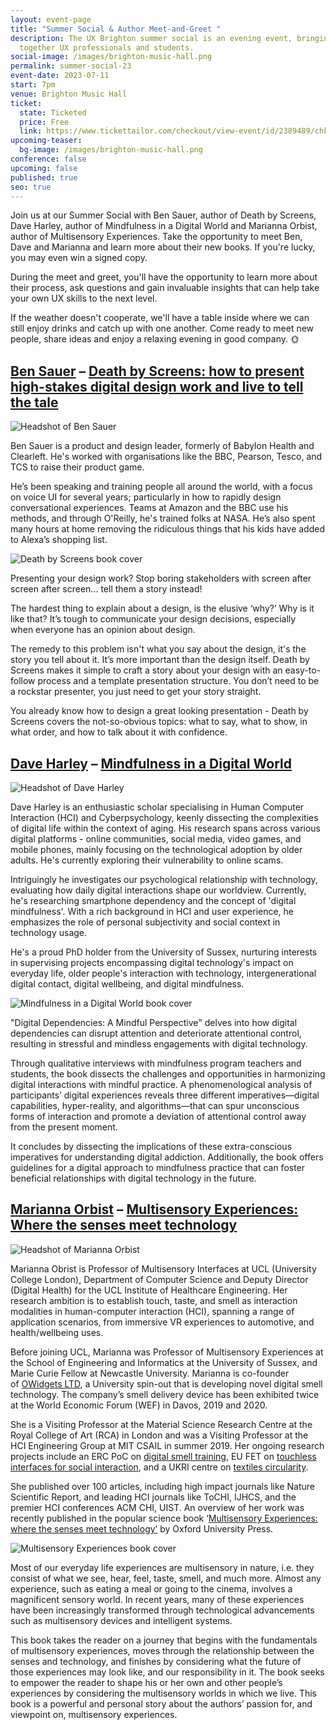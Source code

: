 ```yaml
---
layout: event-page
title: "Summer Social & Author Meet-and-Greet "
description: The UX Brighton summer social is an evening event, bringing
  together UX professionals and students.
social-image: /images/brighton-music-hall.png
permalink: summer-social-23
event-date: 2023-07-11
start: 7pm
venue: Brighton Music Hall
ticket:
  state: Ticketed
  price: Free
  link: https://www.tickettailor.com/checkout/view-event/id/2389489/chk/a08f/?modal_widget=true&widget=true
upcoming-teaser:
  bg-image: /images/brighton-music-hall.png
conference: false
upcoming: false
published: true
seo: true
---
```

Join us at our Summer Social with Ben Sauer, author of Death by Screens, Dave Harley, author of Mindfulness in a Digital World and Marianna Orbist, author of Multisensory Experiences. Take the opportunity to meet Ben, Dave and Marianna and learn more about their new books. If you're lucky, you may even win a signed copy. 

During the meet and greet, you'll have the opportunity to learn more about their process, ask questions and gain invaluable insights that can help take your own UX skills to the next level.

If the weather doesn't cooperate, we'll have a table inside where we can still enjoy drinks and catch up with one another. Come ready to meet new people, share ideas and enjoy a relaxing evening in good company. 🌞

## [Ben Sauer](https://www.linkedin.com/in/bensauer/) – [Death by Screens: how to present high-stakes digital design work and live to tell the tale](https://bensauer.net/deathbyscreens/)

<img src="/images/ben-sauer-headshot.jpg" alt="Headshot of Ben Sauer " class="image-align-right"/>

Ben Sauer is a product and design leader, formerly of Babylon Health and Clearleft. He's worked with organisations like the BBC, Pearson, Tesco, and TCS to raise their product game.

He’s been speaking and training people all around the world, with a focus on voice UI for several years; particularly in how to rapidly design conversational experiences. Teams at Amazon and the BBC use his methods, and through O'Reilly, he's trained folks at NASA. He’s also spent many hours at home removing the ridiculous things that his kids have added to Alexa’s shopping list. 

<img src="/images/ben-sauer.png" alt="Death by Screens book cover " class="image-align-left"/>

Presenting your design work? Stop boring stakeholders with screen after screen after screen... tell them a story instead! 

The hardest thing to explain about a design, is the elusive ‘why?’ Why is it like that? It’s tough to communicate your design decisions, especially when everyone has an opinion about design.

The remedy to this problem isn't what you say about the design, it's the story you tell about it. It’s more important than the design itself. Death by Screens makes it simple to craft a story about your design with an easy-to-follow process and a template presentation structure. You don’t need to be a rockstar presenter, you just need to get your story straight.

You already know how to design a great looking presentation - Death by Screens covers the not-so-obvious topics: what to say, what to show, in what order, and how to talk about it with confidence.

## [Dave Harley](https://www.linkedin.com/in/dave-harley-9a468a1/) – [Mindfulness in a Digital World](https://link.springer.com/book/10.1007/978-3-031-19407-8#:~:text=About%20this%20book,mindless%20involvement%20with%20digital%20technology)

<img src="/images/david-harley.webp" alt="Headshot of Dave Harley" class="image-align-right"/>

Dave Harley is an enthusiastic scholar specialising in Human Computer Interaction (HCI) and Cyberpsychology, keenly dissecting the complexities of digital life within the context of aging. His research spans across various digital platforms - online communities, social media, video games, and mobile phones, mainly focusing on the technological adoption by older adults. He's currently exploring their vulnerability to online scams. 

Intriguingly he investigates our psychological relationship with technology, evaluating how daily digital interactions shape our worldview. Currently, he's researching smartphone dependency and the concept of 'digital mindfulness'. With a rich background in HCI and user experience, he emphasizes the role of personal subjectivity and social context in technology usage. 

He's a proud PhD holder from the University of Sussex, nurturing interests in supervising projects encompassing digital technology's impact on everyday life, older people's interaction with technology, intergenerational digital contact, digital wellbeing, and digital mindfulness.

<img src="/images/mindfulness-in-a-digital-world.jpg" alt="Mindfulness in a Digital World book cover " class="image-align-left"/>

"Digital Dependencies: A Mindful Perspective" delves into how digital dependencies can disrupt attention and deteriorate attentional control, resulting in stressful and mindless engagements with digital technology. 

Through qualitative interviews with mindfulness program teachers and students, the book dissects the challenges and opportunities in harmonizing digital interactions with mindful practice. A phenomenological analysis of participants’ digital experiences reveals three different imperatives—digital capabilities, hyper-reality, and algorithms—that can spur unconscious forms of interaction and promote a deviation of attentional control away from the present moment. 

It concludes by dissecting the implications of these extra-conscious imperatives for understanding digital addiction. Additionally, the book offers guidelines for a digital approach to mindfulness practice that can foster beneficial relationships with digital technology in the future.

## [Marianna Orbist](https://www.linkedin.com/in/marianna-obrist-13481b2/) – [Multisensory Experiences: Where the senses meet technology](https://academic.oup.com/book/31941)

<img src="/images/mobrist.jpg" alt="Headshot of Marianna Orbist" class="image-align-right"/>

Marianna Obrist is Professor of Multisensory Interfaces at UCL (University College London), Department of Computer Science and Deputy Director (Digital Health) for the UCL Institute of Healthcare Engineering. Her research ambition is to establish touch, taste, and smell as interaction modalities in human-computer interaction (HCI), spanning a range of application scenarios, from immersive VR experiences to automotive, and health/wellbeing uses. 

Before joining UCL, Marianna was Professor of Multisensory Experiences at the School of Engineering and Informatics at the University of Sussex, and Marie Curie Fellow at Newcastle University. Marianna is co-founder of [OWidgets LTD](http://ow-smelldigital.com/), a University spin-out that is developing novel digital smell technology. The company’s smell delivery device has been exhibited twice at the World Economic Forum (WEF) in Davos, 2019 and 2020. 

She is a Visiting Professor at the Material Science Research Centre at the Royal College of Art (RCA) in London and was a Visiting Professor at the HCI Engineering Group at MIT CSAIL in summer 2019. Her ongoing research projects include an ERC PoC on [digital smell training](https://cordis.europa.eu/project/id/966774), EU FET on [touchless interfaces for social interaction](https://www.touchlessai.eu/), and a UKRI centre on [textiles circularity](https://www.rca.ac.uk/research-innovation/research-centres/materials-science-research-centre/textiles-circularity-centre/). 

She published over 100 articles, including high impact journals like Nature Scientific Report, and leading HCI journals like ToCHI, IJHCS, and the premier HCI conferences ACM CHI, UIST. An overview of her work was recently published in the popular science book ‘[Multisensory Experiences: where the senses meet technology’](https://global.oup.com/academic/product/multisensory-experiences-9780198849629?cc=gb&lang=en&) by Oxford University Press.

<img src="/images/image-14-.png" alt="Multisensory Experiences book cover" class="image-align-left"/>

Most of our everyday life experiences are multisensory in nature, i.e. they consist of what we see, hear, feel, taste, smell, and much more. Almost any experience, such as eating a meal or going to the cinema, involves a magnificent sensory world. In recent years, many of these experiences have been increasingly transformed through technological advancements such as multisensory devices and intelligent systems. 

This book takes the reader on a journey that begins with the fundamentals of multisensory experiences, moves through the relationship between the senses and technology, and finishes by considering what the future of those experiences may look like, and our responsibility in it. The book seeks to empower the reader to shape his or her own and other people’s experiences by considering the multisensory worlds in which we live. This book is a powerful and personal story about the authors’ passion for, and viewpoint on, multisensory experiences.